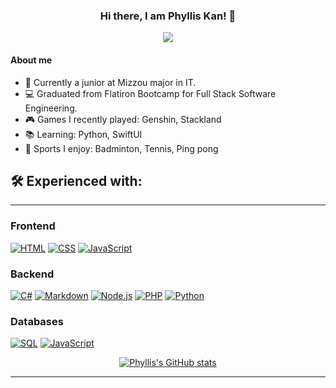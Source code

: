 <h3 align="center"> Hi there, I am Phyllis Kan! 👋 </h3>
<p align="center">
  <a href="https://github.com/DenverCoder1/readme-typing-svg"><img src="https://readme-typing-svg.demolab.com/?lines=Full-stack%20developer;Experienced with some%20React/Redux;Always%20learning%20new%20things&font=Fira%20Code&center=true&width=440&height=45&color=6D4EE9&vCenter=true&size=22&pause=1000"></a>

<!-- Social badges section -->
<!-- to be added -->

#### About me
- 🏫 Currently a junior at Mizzou major in IT.
- 💻 Graduated from Flatiron Bootcamp for Full Stack Software Engineering.
- 🎮 Games I recently played: Genshin, Stackland
- 📚 Learning: Python, SwiftUI
- 🎾 Sports I enjoy: Badminton, Tennis, Ping pong
</p>

## 🛠️ Experienced with:

---
### Frontend
<p>
  <a href="https://github.com/search?q=user%3ADenverCoder1+language%3Ahtml"><img alt="HTML" src="https://img.shields.io/badge/HTML-E34F26.svg?logo=html5&logoColor=white"></a>
  <a href="https://github.com/search?q=user%3ADenverCoder1+language%3Acss"><img alt="CSS" src="https://img.shields.io/badge/CSS-1572B6.svg?logo=css3&logoColor=white"></a>
  <a href="https://github.com/search?q=user%3ADenverCoder1+language%3Ajavascript"><img alt="JavaScript" src="https://img.shields.io/badge/JavaScript-F7DF1E.svg?logo=javascript&logoColor=black"></a>
</p>

### Backend
<p>
  <a href="https://github.com/search?q=user%3pkanGitHublanguage%3Acsharp"><img alt="C#" src="https://custom-icon-badges.demolab.com/badge/C%23-68217A.svg?logo=cs2&logoColor=white"></a>
  <a href="https://github.com/search?q=user%3ADenverCoder1+language%3Amarkdown"><img alt="Markdown" src="https://img.shields.io/badge/Markdown-000000.svg?logo=markdown&logoColor=white"></a>
  <a href="https://github.com/search?q=user%3ADenverCoder1+language%3Ajavascript"><img alt="Node.js" src="https://img.shields.io/badge/Node.js-43853D.svg?logo=node.js&logoColor=white"></a>
  <a href="https://github.com/search?q=user%3ADenverCoder1+language%3Aphp"><img alt="PHP" src="https://img.shields.io/badge/PHP-777BB4.svg?logo=php&logoColor=white"></a>
  <a href="https://github.com/search?q=user%3ADenverCoder1+language%3Apython"><img alt="Python" src="https://img.shields.io/badge/Python-14354C.svg?logo=python&logoColor=white"></a>
</p>

### Databases
<p>
  <a href="https://github.com/search?q=user%3ADenverCoder1+language%3Asql"><img alt="SQL" src="https://custom-icon-badges.demolab.com/badge/SQL-025E8C.svg?logo=database&logoColor=white"></a>
  <a href="https://github.com/search?q=user%3ADenverCoder1+language%3Ajavascript"><img alt="JavaScript" src="https://img.shields.io/badge/Mongodb-white.svg?logo=mongodb&logoColor=green"></a>
</p>

<div align="center">
<!-- <a href="https://github.com/pkanGitHub/awesome-github-profile-readme/pulls"><img src="https://img.shields.io/github/issues-pr/pkanGitHub/awesome-github-profile-readme" alt="Pull Requests Badge"/></a> -->
  
[![Phyllis's GitHub stats](https://github-readme-stats.vercel.app/api?username=pkanGitHub&count_private=true&theme=prussian)](https://github.com/pkanGitHub/github-readme-stats)
<!-- [![Top Langs](https://github-readme-stats.vercel.app/api/top-langs/?username=pkanGitHub&layout=compact&langs_count=7&hide=PHP&theme=prussian)](https://github.com/pkanGitHub/github-readme-stats) -->
</div>

---
<!--
**pkanGitHub/pkanGitHub** is a ✨ _special_ ✨ repository because its `README.md` (this file) appears on your GitHub profile.
[Click to Header](Header.md)
Here are some ideas to get you started:

- 🔭 I’m currently working on ...
- 🌱 I’m currently learning ...
- 👯 I’m looking to collaborate on ...
- 🤔 I’m looking for help with ...
- 💬 Ask me about ...
- 📫 How to reach me: ...
- 😄 Pronouns: ...
- ⚡ Fun fact: ...
-->
